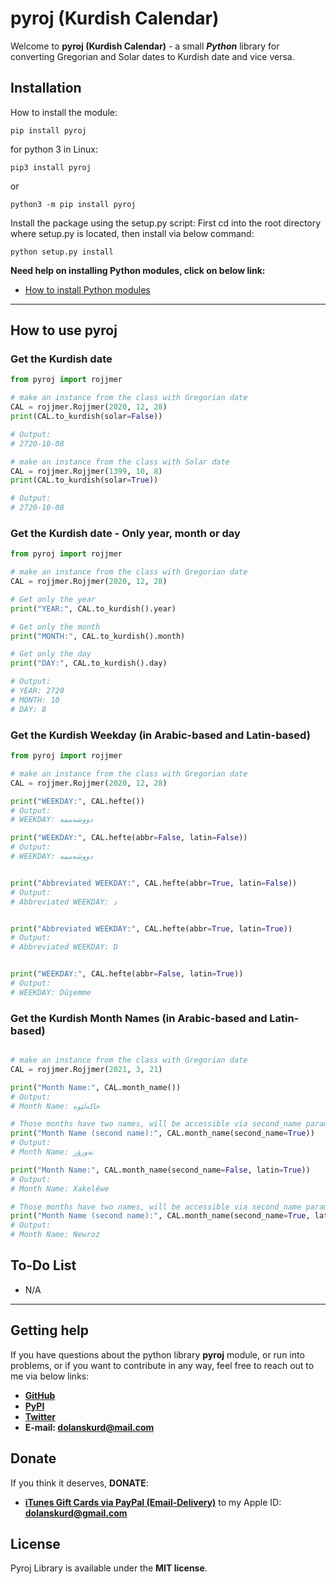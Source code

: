 # pyroj (Kurdish Calendar)

Welcome to **pyroj (Kurdish Calendar)** - a small **_Python_** library for converting Gregorian and Solar dates to Kurdish date and vice versa.

## Installation

How to install the module:

`pip install pyroj`

for python 3 in Linux:

`pip3 install pyroj`

or

`python3 -m pip install pyroj`

Install the package using the setup.py script:
First cd into the root directory where setup.py is located, then install via below command:

`python setup.py install`

**Need help on installing Python modules, click on below link:**

- [How to install Python modules](https://docs.python.org/3.9/installing/index.html)

---

## How to use pyroj

### Get the Kurdish date

```python
from pyroj import rojjmer

# make an instance from the class with Gregorian date
CAL = rojjmer.Rojjmer(2020, 12, 28)
print(CAL.to_kurdish(solar=False))

# Output:
# 2720-10-08

# make an instance from the class with Solar date
CAL = rojjmer.Rojjmer(1399, 10, 8)
print(CAL.to_kurdish(solar=True))

# Output:
# 2720-10-08
```

### Get the Kurdish date - Only year, month or day

```python
from pyroj import rojjmer

# make an instance from the class with Gregorian date
CAL = rojjmer.Rojjmer(2020, 12, 28)

# Get only the year
print("YEAR:", CAL.to_kurdish().year)

# Get only the month
print("MONTH:", CAL.to_kurdish().month)

# Get only the day
print("DAY:", CAL.to_kurdish().day)

# Output:
# YEAR: 2720
# MONTH: 10
# DAY: 8
```

### Get the Kurdish Weekday (in Arabic-based and Latin-based)

```python
from pyroj import rojjmer

# make an instance from the class with Gregorian date
CAL = rojjmer.Rojjmer(2020, 12, 28)

print("WEEKDAY:", CAL.hefte())
# Output:
# WEEKDAY: دووشەممە

print("WEEKDAY:", CAL.hefte(abbr=False, latin=False))
# Output:
# WEEKDAY: دووشەممە


print("Abbreviated WEEKDAY:", CAL.hefte(abbr=True, latin=False))
# Output:
# Abbreviated WEEKDAY: د


print("Abbreviated WEEKDAY:", CAL.hefte(abbr=True, latin=True))
# Output:
# Abbreviated WEEKDAY: D


print("WEEKDAY:", CAL.hefte(abbr=False, latin=True))
# Output:
# WEEKDAY: Dûşemme

```

### Get the Kurdish Month Names (in Arabic-based and Latin-based)

```python

# make an instance from the class with Gregorian date
CAL = rojjmer.Rojjmer(2021, 3, 21)

print("Month Name:", CAL.month_name())
# Output:
# Month Name: خاکەلێوە

# Those months have two names, will be accessible via second_name parameter to be True
print("Month Name (second name):", CAL.month_name(second_name=True))
# Output:
# Month Name: نەورۆز

print("Month Name:", CAL.month_name(second_name=False, latin=True))
# Output:
# Month Name: Xakelêwe

# Those months have two names, will be accessible via second_name parameter to be True
print("Month Name (second name):", CAL.month_name(second_name=True, latin=True))
# Output:
# Month Name: Newroz

```

## To-Do List

- N/A

---

## Getting help

If you have questions about the python library **pyroj** module, or run into problems, or if you want to contribute in any way, feel free to reach out to me via below links:

- **[GitHub](https://github.com/dolanskurd/pyroj)**
- **[PyPI](https://pypi.org/project/pyroj/)**
- **[Twitter](http://www.twitter.com/dolanskurd)**
- **E-mail: [dolanskurd@mail.com](mailto:dolanskurd@mail.com)**

## Donate

If you think it deserves, **DONATE**:

- **[iTunes Gift Cards via PayPal (Email-Delivery)](https://www.paypal.com/us/gifts/brands/itunes)** to my Apple ID: **dolanskurd@gmail.com**

## License

Pyroj Library is available under the **MIT license**.
